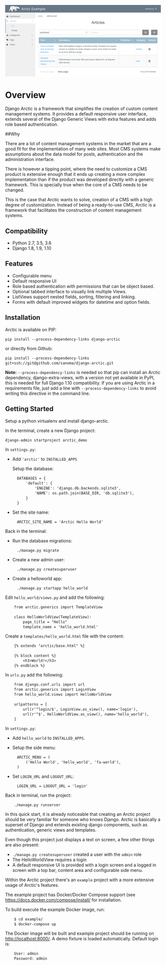![arctic screenshot](img/arctic_screenshot.png)

# Overview

Django Arctic is a framework that simplifies the creation of custom content management systems.
It provides a default responsive user interface, extends several of the Django 
Generic Views with extra features and adds role based authentication.


##Why

There are a lot of content management systems in the market that are a good fit for the implementation of many web sites. Most CMS systems make assumptions about the data model for posts, authentication and the administration interface.

There is however a tipping point, where the need to customize a CMS product
is extensive enough that it ends up creating a more complex implementation than
if the product was developed directly with a generic framework. This is
specially true when the core of a CMS needs to be changed.

This is the case that Arctic wants to solve, creation of a CMS with a high degree of customization. Instead of being a ready-to-use CMS, Arctic is a framework that facilitates the construction of content management systems.


## Compatibility

* Python 2.7, 3.5, 3.6
* Django 1.8, 1.9, 1.10


## Features

* Configurable menu
* Default responsive UI
* Role based authentication with permissions that can be object based.
* Optional tabbed interface to visually link multiple Views.
* ListViews support nested fields, sorting, filtering and linking.
* Forms with default improved widgets for datetime and option fields.


## Installation

Arctic is available on PIP:

    pip install --process-dependency-links django-arctic

or directly from Github:

    pip install --process-dependency-links git+ssh://git@github.com/sanoma/django-arctic.git

**Note:** `--process-dependency-links` is needed so that pip can install an 
Arctic dependency, django-extra-views, with a version not yet available in PyPI,
this is needed for full Django 1.10 compatibility. If you are using Arctic in a 
requirements file, just add a line with `--process-dependency-links` to avoid
writing this directive in the command line.


## Getting Started

Setup a python virtualenv and install django-arctic.

In the terminal, create a new Django project:

    django-admin startproject arctic_demo

In `settings.py`:

* Add `'arctic'` to `INSTALLED_APPS`

    Setup the database:

        DATABASES = {
            'default': {
                'ENGINE': 'django.db.backends.sqlite3',
                'NAME': os.path.join(BASE_DIR, 'db.sqlite3'),
            }
        }

* Set the site name:

        ARCTIC_SITE_NAME = 'Arctic Hello World'


Back in the terminal:

* Run the database migrations:

        ./manage.py migrate

* Create a new admin user:

        ./manage.py createsuperuser

* Create a helloworld app:

        ./manage.py startapp hello_world


Edit `hello_world/views.py` and add the following:

        from arctic.generics import TemplateView

        class HelloWorldView(TemplateView):
            page_title = "Hello"
            template_name = 'hello_world.html'

Create a `templates/hello_world.html` file with the content:

        {% extends "arctic/base.html" %}

        {% block content %}
            <h3>World!</h3>
        {% endblock %}

In `urls.py` add the following:
        
        from django.conf.urls import url
        from arctic.generics import LoginView
        from hello_world.views import HelloWorldView

        urlpatterns = [
            url(r'^login/$', LoginView.as_view(), name='login'),
            url(r'^$', HelloWorldView.as_view(), name='hello_world'),
        ]

In `settings.py`:

* Add `hello_world` to `INSTALLED_APPS`.

* Setup the side menu:

        ARCTIC_MENU = (
            ('Hello World', 'hello_world', 'fa-world'),
        )

* Set `LOGIN_URL` and `LOGOUT_URL`:

        LOGIN_URL = LOGOUT_URL = 'login'

Back in terminal, run the project:

        ./manage.py runserver

In this quick start, it is already noticeable that creating an Arctic project
should be very familiar for someone who knows Django. Arctic is basically a 
superset of Django and extends existing django components, such as 
authentication, generic views and templates.

Even though this project just displays a text on screen, a few other things are
also present:

* `./manage.py createsuperuser` created a user with the `admin` role
* The HelloWorldView requires a login
* A default responsive UI is provided with a login screen and a logged in 
  screen with a top bar, content area and configurable side menu.

Within the Arctic project there's an `example` project with a more extensive 
usage of Arctic's features.

The example project has Docker/Docker Compose support (see <https://docs.docker.com/compose/install/> 
for installation.

To build execute the example Docker image, run:
 
        $ cd example/
        $ docker-compose up
        
The Docker image will be built and example project should be running on <http://localhost:8000/>.
A demo fixture is loaded automatically. Default login is:
 
        User: admin
        Password: admin
